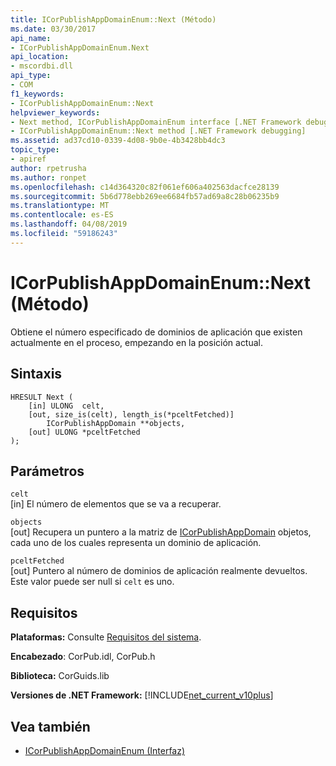 ```yaml
---
title: ICorPublishAppDomainEnum::Next (Método)
ms.date: 03/30/2017
api_name:
- ICorPublishAppDomainEnum.Next
api_location:
- mscordbi.dll
api_type:
- COM
f1_keywords:
- ICorPublishAppDomainEnum::Next
helpviewer_keywords:
- Next method, ICorPublishAppDomainEnum interface [.NET Framework debugging]
- ICorPublishAppDomainEnum::Next method [.NET Framework debugging]
ms.assetid: ad37cd10-0339-4d08-9b0e-4b3428bb4dc3
topic_type:
- apiref
author: rpetrusha
ms.author: ronpet
ms.openlocfilehash: c14d364320c82f061ef606a402563dacfce28139
ms.sourcegitcommit: 5b6d778ebb269ee6684fb57ad69a8c28b06235b9
ms.translationtype: MT
ms.contentlocale: es-ES
ms.lasthandoff: 04/08/2019
ms.locfileid: "59186243"
---
```

# <a name="icorpublishappdomainenumnext-method"></a>ICorPublishAppDomainEnum::Next (Método)
Obtiene el número especificado de dominios de aplicación que existen actualmente en el proceso, empezando en la posición actual.  
  
## <a name="syntax"></a>Sintaxis  
  
```  
HRESULT Next (  
    [in] ULONG  celt,  
    [out, size_is(celt), length_is(*pceltFetched)]   
        ICorPublishAppDomain **objects,  
    [out] ULONG *pceltFetched  
);  
```  
  
## <a name="parameters"></a>Parámetros  
 `celt`  
 [in] El número de elementos que se va a recuperar.  
  
 `objects`  
 [out] Recupera un puntero a la matriz de [ICorPublishAppDomain](../../../../docs/framework/unmanaged-api/debugging/icorpublishappdomain-interface.md) objetos, cada uno de los cuales representa un dominio de aplicación.  
  
 `pceltFetched`  
 [out] Puntero al número de dominios de aplicación realmente devueltos. Este valor puede ser null si `celt` es uno.  
  
## <a name="requirements"></a>Requisitos  
 **Plataformas:** Consulte [Requisitos del sistema](../../../../docs/framework/get-started/system-requirements.md).  
  
 **Encabezado**: CorPub.idl, CorPub.h  
  
 **Biblioteca:** CorGuids.lib  
  
 **Versiones de .NET Framework:** [!INCLUDE[net_current_v10plus](../../../../includes/net-current-v10plus-md.md)]  
  
## <a name="see-also"></a>Vea también

- [ICorPublishAppDomainEnum (Interfaz)](../../../../docs/framework/unmanaged-api/debugging/icorpublishappdomainenum-interface.md)
